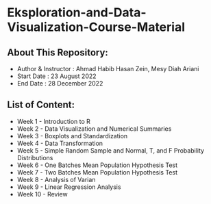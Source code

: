 # Eksploration-and-Data-Visualization-Course-Material

## About This Repository:
- Author & Instructor : Ahmad Habib Hasan Zein, Mesy Diah Ariani
- Start Date          : 23 August 2022
- End Date            : 28 December 2022

## List of Content:
- Week 1 - Introduction to R
- Week 2 - Data Visualization and Numerical Summaries
- Week 3 - Boxplots and Standardization
- Week 4 - Data Transformation
- Week 5 - Simple Random Sample and Normal, T, and F Probability Distributions
- Week 6 - One Batches Mean Population Hypothesis Test
- Week 7 - Two Batches Mean Population Hypothesis Test
- Week 8 - Analysis of Varian
- Week 9 - Linear Regression Analysis
- Week 10 - Review
